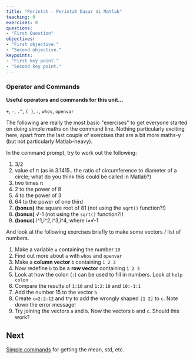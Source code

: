 ```yaml
---
title: "Perintah - Perintah Dasar di Matlab"
teaching: 0
exercises: 0
questions:
- "First Question"
objectives:
- "First objective."
- "Second objective."
keypoints:
- "First key point."
- "Second key point."
---
```


### Operator and Commands

**Useful operators and commands for this unit...**

``+``, ``-``, ``.^``, ``( )``, ``:``, ``whos``, ``openvar``

The following are really the most basic "exercises" to get everyone started on doing simple maths on the command line. Nothing particularly exciting here, apart from the last couple of exercises that are a bit more maths-y (but not particularly Matlab-heavy).

In the command prompt, try to work out the following:

1.	3/2
2.	value of π (as in 3.1415.. the ratio of circumference to diameter of a circle; what do you think this could be called in Matlab?)
3.	two times π
4.	2 to the power of 8
5.	4 to the power of 3
6.	64 to the power of one third
7.	**(bonus)** the square root of 81 (not using the ``sqrt()`` function?!)
8.	**(bonus)** √-1 (not using the ``sqrt()`` function?!)
9.	**(bonus)** i^1,i^2,i^3,i^4, where i=√-1

And look at the following exercises briefly to make some vectors / list of numbers.

1.	Make a variable ``a`` containing the number ``10``
2.	Find out more about ``a`` with ``whos`` and ``openvar``
3.	Make a **column vector** ``b`` containing ``1 2 3``
4.	Now redefine ``b`` to be a **row vector** containing ``1 2 3``
5.	Look at how the colon (``:``) can be used to fill in numbers. Look at ``help colon``
6.	Compare the results of ``1:10``  and ``1:2:10`` and ``10:-1:1``
7.	Add the number 15 to the vector ``b``
8.  Create ``c=2:2:12`` and try to add the wrongly shaped ``[1 2]``  to ``c``. Note down the error message!
9.  Try joining the vectors ``a`` and ``b``. Now the vectors ``b`` and ``c``. Should this work?

##  Next

[Simple commands](02-simpleCommands.md) for getting the mean, std, etc.
